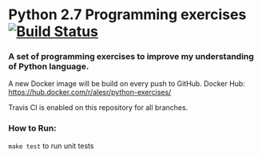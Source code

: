 # Python 2.7 Programming exercises [![Build Status](https://travis-ci.org/alesr/python-exercises.svg?branch=master)](https://travis-ci.org/alesr/python-exercises)


### A set of programming exercises to improve my understanding of Python language.

A new Docker image will be build on every push to GitHub.
Docker Hub: https://hub.docker.com/r/alesr/python-exercises/

Travis CI is enabled on this repository for all branches.


### How to Run:

`make test` to run unit tests
